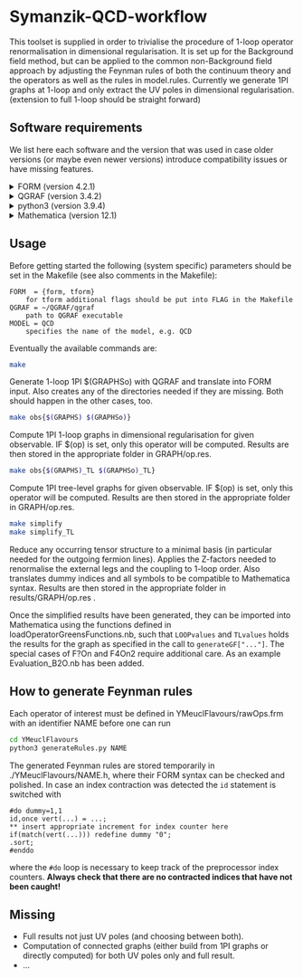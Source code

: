 Symanzik-QCD-workflow
==============================

This toolset is supplied in order to trivialise the procedure of 1-loop operator
renormalisation in dimensional regularisation. It is set up for the Background
field method, but can be applied to the common non-Background field approach by
adjusting the Feynman rules of both the continuum theory and the operators as
well as the rules in model.rules. Currently we generate 1PI graphs at 1-loop and
only extract the UV poles in dimensional regularisation. (extension to full
1-loop should be straight forward)


Software requirements
------------------------------

We list here each software and the version that was used in case older versions
(or maybe even newer versions) introduce compatibility issues or have missing
features.

<details>
<summary>FORM (version 4.2.1)</summary>

https://github.com/vermaseren/form
</details>

<details>
<summary>QGRAF (version 3.4.2)</summary>

http://cfif.ist.utl.pt/~paulo/qgraf.html

Must be compiled with `maxdeg=7` rather than `maxdeg=6` due to 7-point vertices
when counting the anchor field.
</details>

<details>
<summary>python3 (version 3.9.4)</summary>

https://www.python.org/
</details>

<details>
<summary>Mathematica (version 12.1)</summary>

https://www.wolfram.com/mathematica/
</details>

Usage
------------------------------

Before getting started the following (system specific) parameters should be set
in the Makefile (see also comments in the Makefile):

```
FORM  = {form, tform}
    for tform additional flags should be put into FLAG in the Makefile
QGRAF = ~/QGRAF/qgraf
    path to QGRAF executable
MODEL = QCD
    specifies the name of the model, e.g. QCD
```

Eventually the available commands are:

```bash
make
```
   Generate 1-loop 1PI $(GRAPHSo) with QGRAF and translate into FORM input. Also
   creates any of the directories needed if they are missing. Both should happen
   in the other cases, too.

```bash
make obs{$(GRAPHS) $(GRAPHSo)}
```
   Compute 1PI 1-loop graphs in dimensional regularisation for given observable.
   IF $(op) is set, only this operator will be computed. Results are then stored
   in the appropriate folder in GRAPH/op.res.

```bash
make obs{$(GRAPHS)_TL $(GRAPHSo)_TL}
```
   Compute 1PI tree-level graphs for given observable. IF $(op) is set, only
   this operator will be computed. Results are then stored in the appropriate
   folder in GRAPH/op.res.

```bash
make simplify
make simplify_TL
```
   Reduce any occurring tensor structure to a minimal basis (in particular
   needed for the outgoing fermion lines). Applies the Z-factors needed to
   renormalise the external legs and the coupling to 1-loop order. Also
   translates dummy indices and all symbols to be compatible to Mathematica
   syntax. Results are then stored in the appropriate folder in
   results/GRAPH/op.res .

Once the simplified results have been generated, they can be imported into
Mathematica using the functions defined in loadOperatorGreensFunctions.nb, such
that `LOOPvalues` and `TLvalues` holds the results for the graph as specified in
the call to `generateGF["..."]`. The special cases of F?On and F4On2 require
additional care. As an example Evaluation_B2O.nb has been added.

How to generate Feynman rules
------------------------------

Each operator of interest must be defined in YMeuclFlavours/rawOps.frm with
an identifier NAME before one can run
```bash
cd YMeuclFlavours
python3 generateRules.py NAME
```

The generated Feynman rules are stored temporarily in ./YMeuclFlavours/NAME.h,
where their FORM syntax can be checked and polished. In case an index
contraction was detected the `id` statement is switched with
```form
#do dummy=1,1
id,once vert(...) = ...;
** insert appropriate increment for index counter here
if(match(vert(...))) redefine dummy "0";
.sort;
#enddo
```
where the `#do` loop is necessary to keep track of the preprocessor index
counters. **Always check that there are no contracted indices that have not been
caught!**

Missing
------------------------------

* Full results not just UV poles (and choosing between both).
* Computation of connected graphs (either build from 1PI graphs or
  directly computed) for both UV poles only and full result.
* ...

